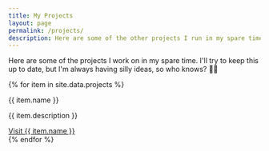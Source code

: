```yaml
---
title: My Projects
layout: page
permalink: /projects/
description: Here are some of the other projects I run in my spare time.
---
```


Here are some of the projects I work on in my spare time. I'll try to keep this up to date, but I'm always having silly ideas, so who knows? 🤷‍♂️

{% for item in site.data.projects %}
<div class="project">
    <p style="background-color:#{{ item.bg }};color:{{ item.text }};" class="project-banner">{{ item.name }}</p>
    <p>{{ item.description }}</p>
    <a target="blank" href="{{ item.link }}">Visit {{ item.name }}</a>
</div>
{% endfor %}

<div style="clear: both;"></div>